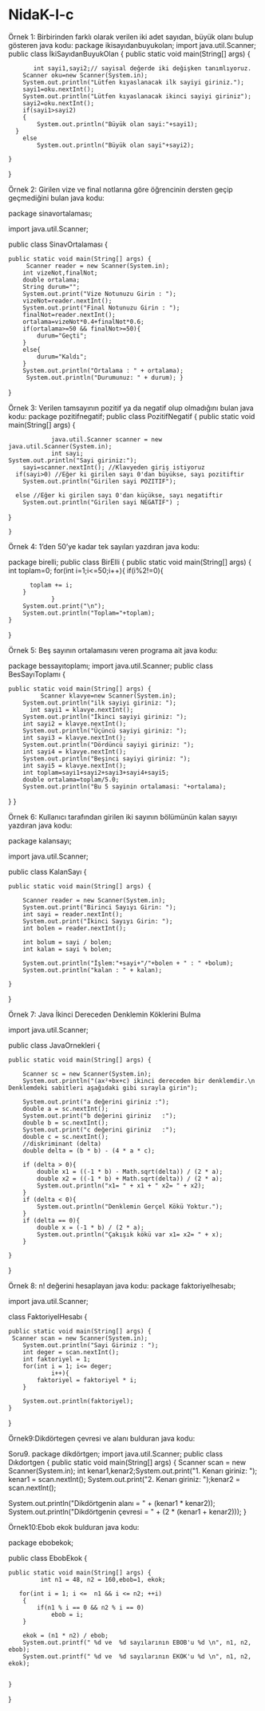 # NidaK-l-c


Örnek 1: Birbirinden farklı olarak verilen iki adet sayıdan, büyük olanı bulup gösteren java kodu:
package ikisayıdanbuyukolan;
import java.util.Scanner;
public class İkiSayıdanBuyukOlan { 
    public static void main(String[] args) {

           int sayi1,sayi2;// sayisal değerde iki değişken tanımlıyoruz.
        Scanner oku=new Scanner(System.in);
        System.out.println("Lütfen kıyaslanacak ilk sayiyi giriniz.");
        sayi1=oku.nextInt();
        System.out.println("Lütfen kıyaslanacak ikinci sayiyi giriniz");
        sayi2=oku.nextInt();
        if(sayi1>sayi2)
        {
            System.out.println("Büyük olan sayi:"+sayi1);  
      }
        else
            System.out.println("Büyük olan sayi"+sayi2);

    }
    
}




Örnek 2: Girilen vize ve final notlarına göre öğrencinin dersten geçip geçmediğini bulan java kodu:


package sinavortalaması;

import java.util.Scanner;

public class SinavOrtalaması {

    public static void main(String[] args) {
         Scanner reader = new Scanner(System.in);
        int vizeNot,finalNot;
        double ortalama;
        String durum="";
        System.out.print("Vize Notunuzu Girin : ");
        vizeNot=reader.nextInt();
        System.out.print("Final Notunuzu Girin : ");
        finalNot=reader.nextInt();
        ortalama=vizeNot*0.4+finalNot*0.6;
        if(ortalama>=50 && finalNot>=50){
            durum="Geçti";
        }
        else{
            durum="Kaldı";
        }
        System.out.println("Ortalama : " + ortalama);
         System.out.println("Durumunuz: " + durum); }    
}


Örnek 3: Verilen tamsayının  pozitif ya da negatif olup olmadığını bulan java kodu:
 package pozitifnegatif;
public class PozitifNegatif {
    public static void main(String[] args) {
        
                java.util.Scanner scanner = new java.util.Scanner(System.in);
                int sayi;
	System.out.println("Sayi giriniz:");
        sayi=scanner.nextInt(); //Klavyeden giriş istiyoruz
	  if(sayi>0) //Eğer ki girilen sayı 0'dan büyükse, sayı pozitiftir
	    System.out.println("Girilen sayi POZITIF");	
 
	  else //Eğer ki girilen sayı 0'dan küçükse, sayı negatiftir
	    System.out.println("Girilen sayi NEGATIF") ;
}


    }










Örnek 4: 1’den 50’ye kadar tek sayıları yazdıran java kodu:

package birelli;
public class BirElli {
    public static void main(String[] args) {
             int toplam=0;
        for(int i=1;i<=50;i++){
        if(i%2!=0){
           
          toplam += i;
        }
                }
        System.out.print("\n");
        System.out.println("Toplam="+toplam);
    }
}

    









Örnek 5: Beş sayının ortalamasını veren programa ait java kodu:

package bessayıtoplamı;
import java.util.Scanner;
public class BesSayıToplamı {

    public static void main(String[] args) {
             Scanner klavye=new Scanner(System.in);
        System.out.println("ilk sayiyi giriniz: ");
          int sayi1 = klavye.nextInt();
        System.out.println("İkinci sayiyi giriniz: ");
        int sayi2 = klavye.nextInt();
        System.out.println("Üçüncü sayiyi giriniz: ");
        int sayi3 = klavye.nextInt();
        System.out.println("Dördüncü sayiyi giriniz: ");
        int sayi4 = klavye.nextInt();
        System.out.println("Beşinci sayiyi giriniz: ");
        int sayi5 = klavye.nextInt();
        int toplam=sayi1+sayi2+sayi3+sayi4+sayi5;
        double ortalama=toplam/5.0;
        System.out.println("Bu 5 sayinin ortalamasi: "+ortalama);
   }
    }




Örnek  6: Kullanıcı tarafından girilen iki sayının bölümünün kalan sayıyı yazdıran java kodu:

package kalansayı;

import java.util.Scanner;

public class KalanSayı {

    public static void main(String[] args) {
             
        Scanner reader = new Scanner(System.in);
        System.out.print("Birinci Sayıyı Girin: ");         
        int sayi = reader.nextInt();
        System.out.print("İkinci Sayıyı Girin: ");   
        int bolen = reader.nextInt();
 
        int bolum = sayi / bolen;
        int kalan = sayi % bolen;
 
        System.out.println("İşlem:"+sayi+"/"+bolen + " : " +bolum);
        System.out.println("kalan : " + kalan);

    }
    
}


Örnek  7: Java İkinci Dereceden Denklemin Köklerini Bulma

 import java.util.Scanner;
 
 
public class JavaOrnekleri {
  
    public static void main(String[] args) {
        
        Scanner sc = new Scanner(System.in); 
        System.out.println("(ax²+bx+c) ikinci dereceden bir denklemdir.\n Denklemdeki sabitleri aşağıdaki gibi sırayla girin"); 
        
        System.out.print("a değerini giriniz :"); 
        double a = sc.nextInt(); 
        System.out.print("b değerini giriniz   :"); 
        double b = sc.nextInt(); 
        System.out.print("c değerini giriniz   :"); 
        double c = sc.nextInt(); 
        //diskriminant (delta)
        double delta = (b * b) - (4 * a * c); 
        
        if (delta > 0){ 
            double x1 = ((-1 * b) - Math.sqrt(delta)) / (2 * a); 
            double x2 = ((-1 * b) + Math.sqrt(delta)) / (2 * a); 
            System.out.println("x1= " + x1 + " x2= " + x2); 
        } 
        if (delta < 0){
            System.out.println("Denklemin Gerçel Kökü Yoktur."); 
        } 
        if (delta == 0){ 
            double x = (-1 * b) / (2 * a);
            System.out.println("Çakışık kökü var x1= x2= " + x); 
        }
 
    } 
}




Örnek 8:  n! değerini hesaplayan java kodu:
package faktoriyelhesabı;

import java.util.Scanner;

 class FaktoriyelHesabı {

 
    public static void main(String[] args) {
     Scanner scan = new Scanner(System.in);
        System.out.println("Sayi Giriniz : ");
        int deger = scan.nextInt();
        int faktoriyel = 1;
        for(int i = 1; i<= deger; 
                i++){
            faktoriyel = faktoriyel * i;
        }
         
        System.out.println(faktoriyel);
    }
}







Örnek9:Dikdörtegen çevresi ve alanı bulduran java kodu:

Soru9. package dikdörtgen;
import java.util.Scanner;
public class Dıkdortgen {
public static void main(String[] args) {
Scanner scan = new Scanner(System.in);
int kenar1,kenar2;System.out.print("1. Kenarı giriniz: ");
kenar1 = scan.nextInt();
System.out.print("2. Kenarı giriniz: ");kenar2 = scan.nextInt();
		
System.out.println("Dikdörtgenin alanı = " + (kenar1 * kenar2));
System.out.println("Dikdörtgenin çevresi = " + (2 * (kenar1 + kenar2)));
	}










Örnek10:Ebob ekok bulduran java kodu:

package ebobekok;

public class EbobEkok {

    public static void main(String[] args) {
             int n1 = 48, n2 = 160,ebob=1, ekok;
 
       for(int i = 1; i <=  n1 && i <= n2; ++i)
        {
            if(n1 % i == 0 && n2 % i == 0)
                ebob = i;
        }
 
        ekok = (n1 * n2) / ebob;
        System.out.printf(" %d ve  %d sayılarının EBOB'u %d \n", n1, n2, ebob);
        System.out.printf(" %d ve  %d sayılarının EKOK'u %d \n", n1, n2, ekok); 

        
    }
    
}

